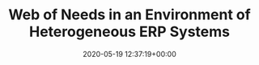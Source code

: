 ---
advisors:
- christian-huemer
authors:
- Mathias Markl
categories: []
date: '2020-05-19 12:37:19+00:00'
external_link: ''
image:
  caption: ''
  focal_point: ''
  preview_only: false
slides: ''
summary: ''
tags:
- Ongoing
title: Web of Needs in an Environment of Heterogeneous ERP Systems
url_code: ''
url_pdf: ''
url_slides: ''
url_video: ''
---